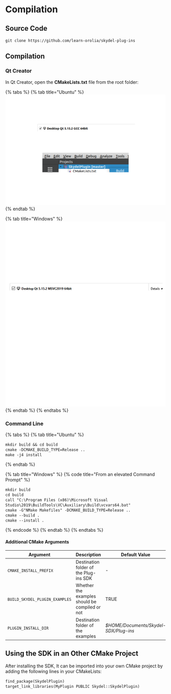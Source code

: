 # Compilation

## Source Code

```
git clone https://github.com/learn-orolia/skydel-plug-ins
```

## Compilation

### Qt Creator

In Qt Creator, open the **CMakeLists.txt** file from the root  folder:

{% tabs %}
{% tab title="Ubuntu" %}
<img src="../.gitbook/assets/file.drawing (1).svg" alt="" class="gitbook-drawing">
{% endtab %}

{% tab title="Windows" %}
<img src="../.gitbook/assets/file.drawing.svg" alt="" class="gitbook-drawing">
{% endtab %}
{% endtabs %}

### Command Line

{% tabs %}
{% tab title="Ubuntu" %}
```
mkdir build && cd build
cmake -DCMAKE_BUILD_TYPE=Release ..
make -j4 install
```
{% endtab %}

{% tab title="Windows" %}
{% code title="From an elevated Command Prompt" %}
```
mkdir build
cd build
call "C:\Program Files (x86)\Microsoft Visual Studio\2019\BuildTools\VC\Auxiliary\Build\vcvars64.bat"
cmake -G"NMake Makefiles" -DCMAKE_BUILD_TYPE=Release ..
cmake --build .
cmake --install .
```
{% endcode %}
{% endtab %}
{% endtabs %}

#### Additional CMake Arguments

| Argument                       | Description                                    | Default Value                         |
| ------------------------------ | ---------------------------------------------- | ------------------------------------- |
| `CMAKE_INSTALL_PREFIX`         | Destination folder of the Plug-ins SDK         | -                                     |
| `BUILD_SKYDEL_PLUGIN_EXAMPLES` | Whether the examples should be compiled or not | TRUE                                  |
| `PLUGIN_INSTALL_DIR`           | Destination folder of the examples             | _$HOME/Documents/Skydel-SDX/Plug-ins_ |

## Using the SDK in an Other CMake Project

After installing the SDK, It can be imported into your own CMake project by adding the following lines in your CMakeLists:

```
find_package(SkydelPlugin)
target_link_libraries(MyPlugin PUBLIC Skydel::SkydelPlugin)
```
